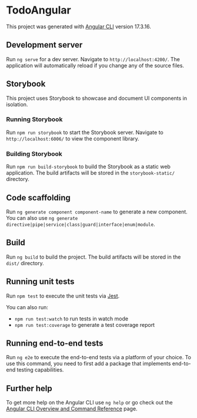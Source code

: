 # TodoAngular

This project was generated with [Angular CLI](https://github.com/angular/angular-cli) version 17.3.16.

## Development server

Run `ng serve` for a dev server. Navigate to `http://localhost:4200/`. The application will automatically reload if you change any of the source files.

## Storybook

This project uses Storybook to showcase and document UI components in isolation.

### Running Storybook

Run `npm run storybook` to start the Storybook server. Navigate to `http://localhost:6006/` to view the component library.

### Building Storybook

Run `npm run build-storybook` to build the Storybook as a static web application. The build artifacts will be stored in the `storybook-static/` directory.

## Code scaffolding

Run `ng generate component component-name` to generate a new component. You can also use `ng generate directive|pipe|service|class|guard|interface|enum|module`.

## Build

Run `ng build` to build the project. The build artifacts will be stored in the `dist/` directory.

## Running unit tests

Run `npm test` to execute the unit tests via [Jest](https://jestjs.io/).

You can also run:
- `npm run test:watch` to run tests in watch mode
- `npm run test:coverage` to generate a test coverage report

## Running end-to-end tests

Run `ng e2e` to execute the end-to-end tests via a platform of your choice. To use this command, you need to first add a package that implements end-to-end testing capabilities.

## Further help

To get more help on the Angular CLI use `ng help` or go check out the [Angular CLI Overview and Command Reference](https://angular.io/cli) page.
